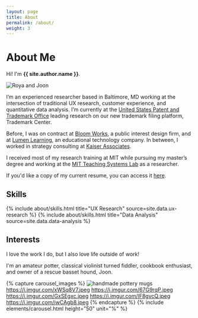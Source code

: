 ```yaml
---
layout: page
title: About
permalink: /about/
weight: 3
---
```


# **About Me**

Hi! I'm **{{ site.author.name }}**.<br>


<img src="https://i.imgur.com/wiU48oa.jpeg" alt="Roya and Joon" style="max-width: 40%; height: auto;" />

I’m an experienced researcher based in Baltimore, MD working at the intersection of traditional UX research, customer experience, and quantitative data analysis. I’m currently at the <a href="https://www.uspto.gov/">United States Patent and Trademark Office</a> leading research on our new trademark filing platform, Trademark Center.

Before, I was on contract at <a href="https://www.bloomworks.com" target="_blank">Bloom Works</a>, a public interest design firm, and at <a href="http://lumenlearning.com/">Lumen Learning</a>, an educational technology company. In between, I worked in strategy consulting at <a href="https://www.kaiserassociates.com" target="_blank">Kaiser Associates</a>.


I received most of my research training at MIT while pursuing my master’s degree and working at the <a href="https://tsl.mit.edu/">MIT Teaching Systems Lab</a> as a researcher.

If you'd like a copy of my current resume, you can access it <a href="https://drive.google.com/file/d/1rn7ejIXiw-b7TTsC161X2po1ljSlw5mT/view?usp=sharing" target="_blank">here</a>.


## **Skills**

<div class="row">
{% include about/skills.html title="UX Research" source=site.data.ux-research %}
{% include about/skills.html title="Data Analysis" source=site.data.data-analysis %}
</div>


## **Interests**

I love the work I do, but I also love life outside of work! 

I'm an amateur potter, classical violinist turned fiddler, cookbook enthusiast, and owner of a rescue basset hound, Joon.

{% capture carousel_images %}
<img src="https://i.imgur.com/xWSq8V7.jpeg" alt="handmade pottery mugs" style="max-width: 40%; height: auto;" />
https://i.imgur.com/xWSq8V7.jpeg
https://i.imgur.com/67G9rqP.jpeg
https://i.imgur.com/GxSEgxc.jpeg
https://i.imgur.com/lF8gvcQ.jpeg
https://i.imgur.com/iwCAgb8.jpeg
{% endcapture %}
{% include elements/carousel.html height="50" unit="%" %}
<!--
<div class="row">
{% include about/timeline.html %}
</div>

-->
